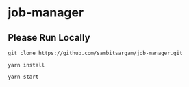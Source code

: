 # job-manager

## Please Run Locally

```
git clone https://github.com/sambitsargam/job-manager.git
```

```
yarn install
```


```
yarn start
```
